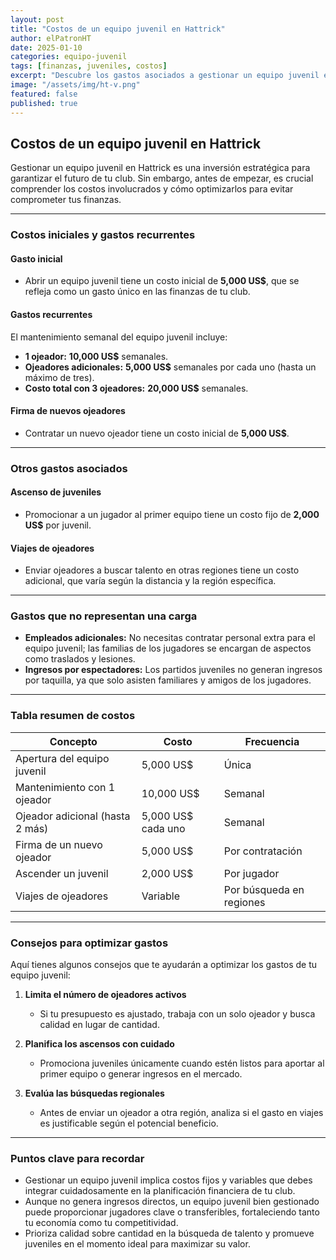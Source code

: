 ```yaml
---
layout: post
title: "Costos de un equipo juvenil en Hattrick"
author: elPatronHT
date: 2025-01-10
categories: equipo-juvenil
tags: [finanzas, juveniles, costos]
excerpt: "Descubre los gastos asociados a gestionar un equipo juvenil en Hattrick y cómo optimizarlos para maximizar su rentabilidad."
image: "/assets/img/ht-v.png"
featured: false
published: true
---
```


## Costos de un equipo juvenil en Hattrick

Gestionar un equipo juvenil en Hattrick es una inversión estratégica para garantizar el futuro de tu club. Sin embargo, antes de empezar, es crucial comprender los costos involucrados y cómo optimizarlos para evitar comprometer tus finanzas.

---

### Costos iniciales y gastos recurrentes

#### Gasto inicial

- Abrir un equipo juvenil tiene un costo inicial de **5,000 US$**, que se refleja como un gasto único en las finanzas de tu club.

#### Gastos recurrentes

El mantenimiento semanal del equipo juvenil incluye:

- **1 ojeador:** **10,000 US$** semanales.
- **Ojeadores adicionales:** **5,000 US$** semanales por cada uno (hasta un máximo de tres).
- **Costo total con 3 ojeadores:** **20,000 US$** semanales.

#### Firma de nuevos ojeadores

- Contratar un nuevo ojeador tiene un costo inicial de **5,000 US$**.

---

### Otros gastos asociados

#### Ascenso de juveniles

- Promocionar a un jugador al primer equipo tiene un costo fijo de **2,000 US$** por juvenil.

#### Viajes de ojeadores

- Enviar ojeadores a buscar talento en otras regiones tiene un costo adicional, que varía según la distancia y la región específica.

---

### Gastos que no representan una carga

- **Empleados adicionales:** No necesitas contratar personal extra para el equipo juvenil; las familias de los jugadores se encargan de aspectos como traslados y lesiones.
- **Ingresos por espectadores:** Los partidos juveniles no generan ingresos por taquilla, ya que solo asisten familiares y amigos de los jugadores.

---

### Tabla resumen de costos

| **Concepto**                    | **Costo**          | **Frecuencia**           |
| ------------------------------- | ------------------ | ------------------------ |
| Apertura del equipo juvenil     | 5,000 US$          | Única                    |
| Mantenimiento con 1 ojeador     | 10,000 US$         | Semanal                  |
| Ojeador adicional (hasta 2 más) | 5,000 US$ cada uno | Semanal                  |
| Firma de un nuevo ojeador       | 5,000 US$          | Por contratación         |
| Ascender un juvenil             | 2,000 US$          | Por jugador              |
| Viajes de ojeadores             | Variable           | Por búsqueda en regiones |

---

### Consejos para optimizar gastos

Aquí tienes algunos consejos que te ayudarán a optimizar los gastos de tu equipo juvenil:

1. **Limita el número de ojeadores activos**

   - Si tu presupuesto es ajustado, trabaja con un solo ojeador y busca calidad en lugar de cantidad.

2. **Planifica los ascensos con cuidado**

   - Promociona juveniles únicamente cuando estén listos para aportar al primer equipo o generar ingresos en el mercado.

3. **Evalúa las búsquedas regionales**
   - Antes de enviar un ojeador a otra región, analiza si el gasto en viajes es justificable según el potencial beneficio.

---

### Puntos clave para recordar

- Gestionar un equipo juvenil implica costos fijos y variables que debes integrar cuidadosamente en la planificación financiera de tu club.
- Aunque no genera ingresos directos, un equipo juvenil bien gestionado puede proporcionar jugadores clave o transferibles, fortaleciendo tanto tu economía como tu competitividad.
- Prioriza calidad sobre cantidad en la búsqueda de talento y promueve juveniles en el momento ideal para maximizar su valor.
